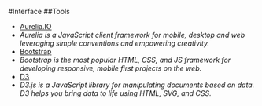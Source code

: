 #Interface
##Tools
- [Aurelia.IO](http://aurelia.io/)
 - _Aurelia is a JavaScript client framework for mobile, desktop and web leveraging simple conventions and empowering creativity._
- [Bootstrap](http://getbootstrap.com/)
 - _Bootstrap is the most popular HTML, CSS, and JS framework for developing responsive, mobile first projects on the web._
- [D3](https://d3js.org/)
 - _D3.js is a JavaScript library for manipulating documents based on data. D3 helps you bring data to life using HTML, SVG, and CSS._

